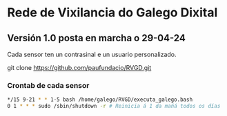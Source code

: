 # Rede de Vixilancia do Galego Dixital 

## Versión 1.0 posta en marcha o 29-04-24

Cada sensor ten un contrasinal e un usuario personalizado.

git clone https://github.com/paufundacio/RVGD.git

### Crontab de cada sensor

```bash
*/15 9-21 * * 1-5 bash /home/galego/RVGD/executa_galego.bash
0 1 * * * sudo /sbin/shutdown -r # Reinicia á 1 da mañá todos os días
```

